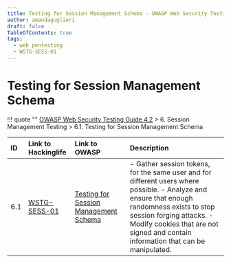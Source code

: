 ```yaml
---
title: Testing for Session Management Schema - OWASP Web Security Testing Guide 
author: amandaguglieri
draft: false
TableOfContents: true
tags:
  - web pentesting
  - WSTG-SESS-01
---
```




# Testing for Session Management Schema

!!! quote ""
	[OWASP Web Security Testing Guide 4.2](index.md) > 6. Session Management Testing > 6.1. Testing for Session Management Schema

|ID|Link to Hackinglife|Link to OWASP|Description|
|:---|:---|:---|:---|
|6.1|[WSTG-SESS-01](WSTG-SESS-01.md)|[Testing for Session Management Schema](https://owasp.org/www-project-web-security-testing-guide/latest/4-Web_Application_Security_Testing/06-Session_Management_Testing/01-Testing_for_Session_Management_Schema)|- Gather session tokens, for the same user and for different users where possible.  - Analyze and ensure that enough randomness exists to stop session forging attacks.  - Modify cookies that are not signed and contain information that can be manipulated.|

